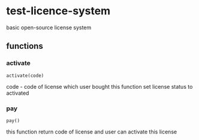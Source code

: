# test-licence-system
basic open-source license system

## functions
### activate
	activate(code)
code - code of license which user bought
this function set license status to activated

### pay
	pay()
this function return code of license and user can activate this license
